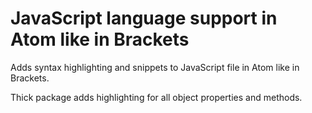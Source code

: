 # JavaScript language support in Atom like in Brackets

Adds syntax highlighting and snippets to JavaScript file in Atom like in Brackets.

Thick package adds highlighting for all object properties and methods.
